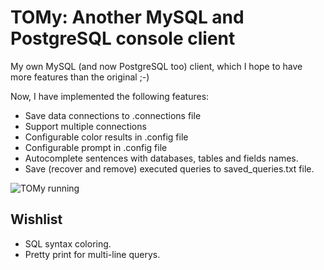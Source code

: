 TOMy: Another MySQL and PostgreSQL console client
=================================================

My own MySQL (and now PostgreSQL too) client, which I hope to have more features than the original ;-)

Now, I have implemented the following features:

 - Save data connections to .connections file
 - Support multiple connections
 - Configurable color results in .config file
 - Configurable prompt in .config file
 - Autocomplete sentences with databases, tables and fields names.
 - Save (recover and remove) executed queries to saved_queries.txt file.


![TOMy running](https://raw.github.com/Abuelodelanada/tomy/master/img/example.png "TOMy running")



Wishlist
--------

 - SQL syntax coloring.
 - Pretty print for multi-line querys.

